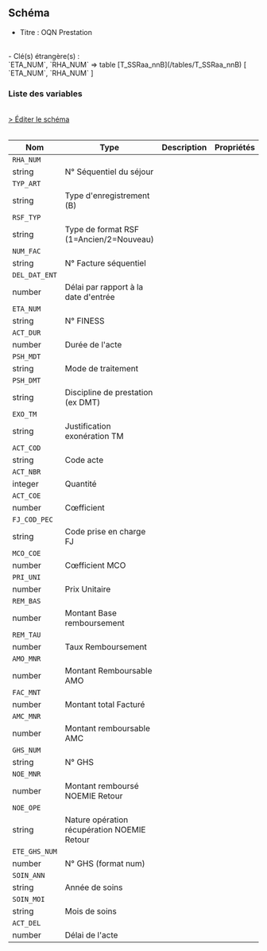 ## Schéma

- Titre : OQN Prestation
<br />
- Clé(s) étrangère(s) : <br />
`ETA_NUM`, `RHA_NUM` => table [T_SSRaa_nnB](/tables/T_SSRaa_nnB) [ `ETA_NUM`, `RHA_NUM` ]<br />

### Liste des variables
<br />
<div>
    <a href="https://gitlab.com/healthdatahub/schema-snds/edit/master/schemas/PMSI/PMSI%20SSR/T_SSRaa_nnFB.json"  
    arget="_blank" rel="noopener noreferrer">> Éditer le schéma</a>
    <OutboundLink />
</div>
<br />

Nom|Type|Description|Propriétés
-|-|-|-
`RHA_NUM`|
string|N° Séquentiel du séjour||
`TYP_ART`|
string|Type d&#x27;enregistrement (B)||
`RSF_TYP`|
string|Type de format RSF (1&#x3D;Ancien/2&#x3D;Nouveau)||
`NUM_FAC`|
string|N° Facture séquentiel||
`DEL_DAT_ENT`|
number|Délai par rapport à la date d&#x27;entrée||
`ETA_NUM`|
string|N° FINESS||
`ACT_DUR`|
number|Durée de l&#x27;acte||
`PSH_MDT`|
string|Mode de traitement||
`PSH_DMT`|
string|Discipline de prestation (ex DMT)||
`EXO_TM`|
string|Justification exonération TM||
`ACT_COD`|
string|Code acte||
`ACT_NBR`|
integer|Quantité||
`ACT_COE`|
number|Cœfficient||
`FJ_COD_PEC`|
string|Code prise en charge FJ||
`MCO_COE`|
number|Cœfficient MCO||
`PRI_UNI`|
number|Prix Unitaire||
`REM_BAS`|
number|Montant Base remboursement||
`REM_TAU`|
number|Taux Remboursement||
`AMO_MNR`|
number|Montant Remboursable AMO||
`FAC_MNT`|
number|Montant total Facturé||
`AMC_MNR`|
number|Montant remboursable AMC||
`GHS_NUM`|
string|N° GHS||
`NOE_MNR`|
number|Montant remboursé NOEMIE Retour||
`NOE_OPE`|
string|Nature opération récupération NOEMIE Retour||
`ETE_GHS_NUM`|
number|N° GHS (format num)||
`SOIN_ANN`|
string|Année de soins||
`SOIN_MOI`|
string|Mois de soins||
`ACT_DEL`|
number|Délai de l&#x27;acte||

